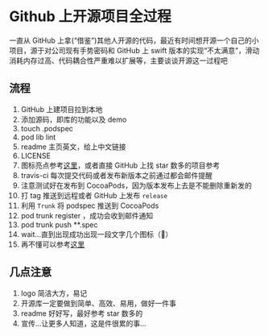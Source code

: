 # Github 上开源项目全过程

一直从 GitHub 上拿(“借鉴”)其他人开源的代码，最近有时间想开源一个自己的小项目，源于对公司现有手势密码和 GitHub 上 swift 版本的实现“不太满意”，滑动消耗内存过高、代码耦合性严重难以扩展等，主要谈谈开源这一过程吧

## 流程

1. GitHub 上建项目拉到本地
2. 添加源码，即库的功能以及 demo
3. touch .podspec
4. pod lib lint
5. readme 主页英文，给上中文链接
6. LICENSE
7. 图标亮点参考[这里](https://juejin.im/entry/5907fa59570c3500582d326c)，或者直接 GitHub 上找 star 数多的项目参考
8. travis-ci 每次提交代码或者发布新版本之前通过都会邮件提醒
9. 注意测试好在发布到 CocoaPods，因为版本发布上去是不能删除重新发的
10. 打 tag 推送到远程或者 GitHub 上发布 `release`
11. 利用 `Trunk` 将 podspec 推送到 CocoaPods
12. pod trunk register <your email>，成功会收到邮件通知
13. pod trunk push **.spec
14. wait...直到出现成功出现一段文字几个图标（🍺）
15. 再不懂可以参考[这里](http://swift.gg/2016/12/15/cocoapods-making-guide/)

## 几点注意

1. logo 简洁大方，易记
2. 开源库一定要做到简单、高效、易用，做好一件事
3. readme 好好写，最好参考 star 数多的
4. 宣传...让更多人知道，这是件很累的事...

